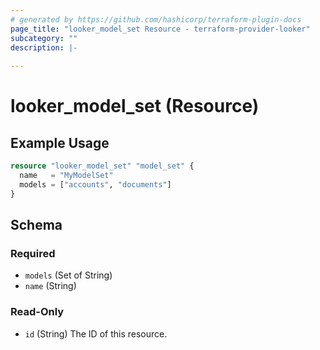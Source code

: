 ```yaml
---
# generated by https://github.com/hashicorp/terraform-plugin-docs
page_title: "looker_model_set Resource - terraform-provider-looker"
subcategory: ""
description: |-
  
---
```


# looker_model_set (Resource)



## Example Usage

```terraform
resource "looker_model_set" "model_set" {
  name   = "MyModelSet"
  models = ["accounts", "documents"]
}
```

<!-- schema generated by tfplugindocs -->
## Schema

### Required

- `models` (Set of String)
- `name` (String)

### Read-Only

- `id` (String) The ID of this resource.
